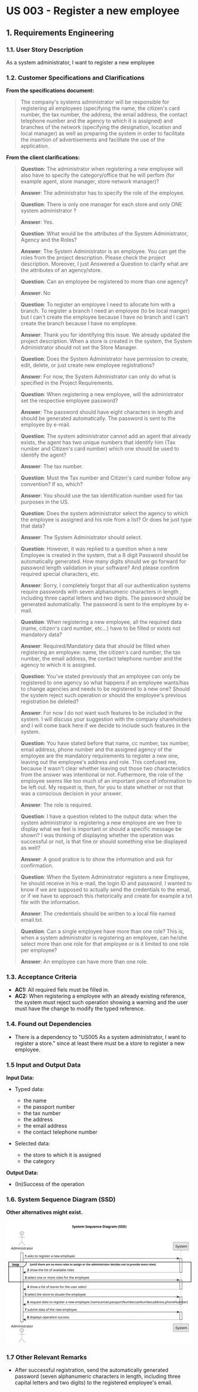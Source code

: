# US 003 - Register a new employee 

## 1. Requirements Engineering


### 1.1. User Story Description


As a system administrator, I want to register a new employee

### 1.2. Customer Specifications and Clarifications 


**From the specifications document:**

> The company's systems administrator will be responsible for registering all employees (specifying
the name, the citizen's card number, the tax number, the address, the email address, the contact
telephone number and the agency to which it is assigned) and branches of the network (specifying
the designation, location and local manager) as well as preparing the system in order to facilitate the
insertion of advertisements and facilitate the use of the application.



**From the client clarifications:**

> **Question**: The administrator when registering a new employee will also have to specify the category/office that he will perfom (for example agent, store manager, store network manager)?
>
> **Answer**: The administrator has to specify the role of the employee.

> **Question**: There is only one manager for each store and only ONE system administrator ?
> 
> **Answer**: Yes.

> **Question**: What would be the attributes of the System Administrator, Agency and the Roles?
> 
> **Answer**: The System Administrator is an employee. You can get the roles from the project description. Please check the project description.
Moreover, I just Answered a Question to clarify what are the attributes of an agency/store.

> **Question**: Can an employee be registered to more than one agency?
> 
> **Answer**: No
 
> **Question**: To register an employee I need to allocate him with a branch. To register a branch I need an employee (to be local manger) but I can't create the employee because I have no branch and I can’t create the branch because I have no employee.
>
> **Answer**: Thank you for identifying this issue. We already updated the project description. When a store is created in the system, the System Administrator should not set the Store Manager.

> **Question**: Does the System Administrator have permission to create, edit, delete, or just create new employee registrations?
> 
> **Answer**: For now, the System Administrator can only do what is specified in the Project Requirements.

> **Question**: When registering a new employee, will the administrator set the respective employee password?
>
> **Answer**: The password should have eight characters in length and should be generated automatically. The password is sent to the employee by e-mail.

> **Question**: The system administrator cannot add an agent that already exists, the agent has two unique numbers that identify him (Tax number and Citizen's card number) which one should be used to identify the agent?
> 
> **Answer**: The tax number.

> **Question**: Must the Tax number and Citizen's card number follow any convention? If so, which?
> 
> **Answer**: You should use the tax identification number used for tax purposes in the US.

> **Question**: Does the system administrator select the agency to which the employee is assigned and his role from a list? Or does he just type that data? 
> 
>  **Answer**: The System Administrator should select.

> **Question**: However, it was replied to a question when a new Employee is created in the system, that a 8 digit Password should be automatically generated. How many digits should we go forward for password length validation in your software? And please confirm required special characters, etc.
> 
>  **Answer**: Sorry, I completely forgot that all our authentication systems require passwords with seven alphanumeric characters in length , including three capital letters and two digits. The password should be generated automatically. The password is sent to the employee by e-mail.

> **Question**: When registering a new employee, all the required data (name, citizen's card number, etc...) have to be filled or exists not mandatory data?
> 
> **Answer**: Required/Mandatory data that should be filled when registering an employee: name, the citizen's card number, the tax number, the email address, the contact telephone number and the agency to which it is assigned.

> **Question**: You've stated previously that an employee can only be registered to one agency so what happens if an employee wants/has to change agencies and needs to be registered to a new one? Should the system reject such operation or should the employee's previous registration be deleted?
> 
> **Answer**: For now I do not want such features to be included in the system. I will discuss your suggestion with the company shareholders and I will come back here if we decide to include such features in the system.

> **Question**: You have stated before that name, cc number, tax number, email address, phone number and the assigned agency of the employee are the mandatory requirements to register a new one, leaving out the employee's address and role. This confused me, because it wasn't clear whether leaving out those two characteristics from the answer was intentional or not. Futhermore, the role of the employee seems like too much of an important piece of information to be left out. My request is, then, for you to state whether or not that was a conscious decision in your answer.
> 
> **Answer**: The role is required.

> **Question**: I have a question related to the output data: when the system administrator is registering a new employee are we free to display what we feel is important or should a specific message be shown? I was thinking of displaying whether the operation was successful or not, is that fine or should something else be displayed as well?
> 
> **Answer**: A good pratice is to show the information and ask for confirmation.

> **Question**: When the System Administrator registers a new Employee, he should receive in his e-mail, the login ID and password. I wanted to know if we are supposed to actually send the credentials to the email, or if we have to approach this rhetorically and create for example a txt file with the information. 
> 
>  **Answer**: The credentials should be written to a local file named email.txt.

> **Question**: Can a single employee have more than one role? This is, when a system administrator is registering an employee, can he/she select more than one role for that employee or is it limited to one role per employee?
>
>  **Answer**: An employee can have more than one role.

### 1.3. Acceptance Criteria

* **AC1:** All required fiels must be filled in.
* **AC2:** When registering a employee with an already existing reference, the system must reject such operation showing a warning and the user must have the change to modify the typed reference.



### 1.4. Found out Dependencies

* There is a dependency to "US005 As a system administrator, I want to register a store." since at least there must be a store to register a new employee.


### 1.5 Input and Output Data


**Input Data:**

* Typed data:
	* the name
	* the passport number
	* the tax number
	* the address
	* the email address
	* the contact telephone number

* Selected data:
	* the store to which it is assigned
    * the category


**Output Data:**

* (In)Success of the operation


### 1.6. System Sequence Diagram (SSD)

**Other alternatives might exist.**

![System Sequence Diagram](svg/us003-system-sequence-diagram.svg)

### 1.7 Other Relevant Remarks

* After successful registration, send the automatically generated password (seven alphanumeric characters in length, including three capital letters and two digits) to the registered employee's email.
